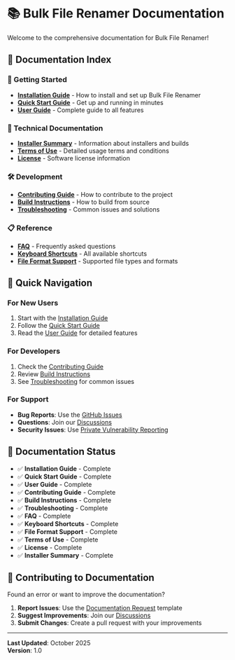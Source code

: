 # 📚 Bulk File Renamer Documentation

Welcome to the comprehensive documentation for Bulk File Renamer!

## 📖 Documentation Index

### 🚀 Getting Started
- **[Installation Guide](installation.md)** - How to install and set up Bulk File Renamer
- **[Quick Start Guide](quick-start.md)** - Get up and running in minutes
- **[User Guide](user-guide.md)** - Complete guide to all features

### 🔧 Technical Documentation
- **[Installer Summary](INSTALLER_SUMMARY.md)** - Information about installers and builds
- **[Terms of Use](TERMS.md)** - Detailed usage terms and conditions
- **[License](LICENSE)** - Software license information

### 🛠️ Development
- **[Contributing Guide](contributing.md)** - How to contribute to the project
- **[Build Instructions](build.md)** - How to build from source
- **[Troubleshooting](troubleshooting.md)** - Common issues and solutions

### 📋 Reference
- **[FAQ](faq.md)** - Frequently asked questions
- **[Keyboard Shortcuts](shortcuts.md)** - All available shortcuts
- **[File Format Support](formats.md)** - Supported file types and formats

## 🎯 Quick Navigation

### For New Users
1. Start with the [Installation Guide](installation.md)
2. Follow the [Quick Start Guide](quick-start.md)
3. Read the [User Guide](user-guide.md) for detailed features

### For Developers
1. Check the [Contributing Guide](contributing.md)
2. Review [Build Instructions](build.md)
3. See [Troubleshooting](troubleshooting.md) for common issues

### For Support
- **Bug Reports**: Use the [GitHub Issues](https://github.com/dominic-ritzmann/bulk-file-renamer/issues)
- **Questions**: Join our [Discussions](https://github.com/dominic-ritzmann/bulk-file-renamer/discussions)
- **Security Issues**: Use [Private Vulnerability Reporting](https://github.com/dominic-ritzmann/bulk-file-renamer/security/advisories/new)

## 📝 Documentation Status

- ✅ **Installation Guide** - Complete
- ✅ **Quick Start Guide** - Complete
- ✅ **User Guide** - Complete  
- ✅ **Contributing Guide** - Complete
- ✅ **Build Instructions** - Complete
- ✅ **Troubleshooting** - Complete
- ✅ **FAQ** - Complete
- ✅ **Keyboard Shortcuts** - Complete
- ✅ **File Format Support** - Complete
- ✅ **Terms of Use** - Complete
- ✅ **License** - Complete
- ✅ **Installer Summary** - Complete

## 🤝 Contributing to Documentation

Found an error or want to improve the documentation? 

1. **Report Issues**: Use the [Documentation Request](https://github.com/dominic-ritzmann/bulk-file-renamer/issues/new?template=documentation_request.md) template
2. **Suggest Improvements**: Join our [Discussions](https://github.com/dominic-ritzmann/bulk-file-renamer/discussions)
3. **Submit Changes**: Create a pull request with your improvements

---

**Last Updated**: October 2025  
**Version**: 1.0
